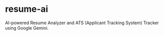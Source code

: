 # resume-ai
AI-powered Resume Analyzer and ATS (Applicant Tracking System) Tracker using Google Gemini.
